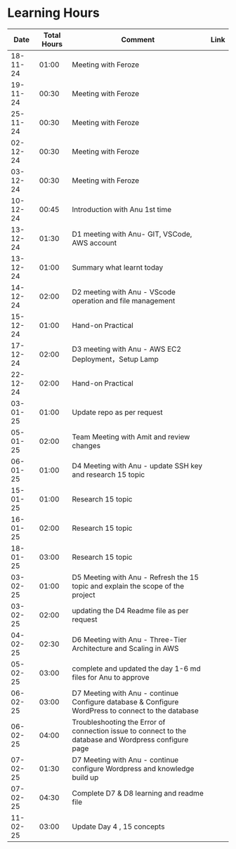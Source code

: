 

# Learning Hours

| Date       | Total Hours | Comment                                                        | Link  |
|------------|-------------|--------------------------------------------------------------- |-------|
| 18-11-24   | 01:00       | Meeting with Feroze                                            |       |
| 19-11-24   | 00:30       | Meeting with Feroze                                            |       |
| 25-11-24   | 00:30       | Meeting with Feroze                                            |       |
| 02-12-24   | 00:30       | Meeting with Feroze                                            |       |
| 03-12-24   | 00:30       | Meeting with Feroze                                            |       |
| 10-12-24   | 00:45       | Introduction with Anu 1st time                                 |       |
| 13-12-24   | 01:30       | D1 meeting with Anu- GIT, VSCode, AWS account                  |       |
| 13-12-24   | 01:00       | Summary what learnt today                                      |       |
| 14-12-24   | 02:00       | D2 meeting with Anu - VScode operation and file management     |       |
| 15-12-24   | 01:00       | Hand-on Practical                                              |       |
| 17-12-24   | 02:00       | D3 meeting with Anu - AWS EC2 Deployment，Setup Lamp           |       |
| 22-12-24   | 02:00       | Hand-on Practical                                              |       |
| 03-01-25   | 01:00       | Update repo as per request                                     |       |
|05-01-25    | 02:00       | Team Meeting with Amit and review changes                      |       |
|06-01-25    | 01:00       | D4 Meeting with Anu - update SSH key and research 15 topic                      |       |
|15-01-25    | 01:00       |Research 15  topic                       |       |
|16-01-25    | 02:00       |Research 15  topic                       |       |
|18-01-25    | 03:00       |Research 15 topic
|03-02-25    | 01:00       |D5 Meeting with Anu - Refresh the 15 topic and explain the scope of the project                     |       |
|03-02-25    | 02:00       |updating the D4 Readme file as per request                   |       |
|04-02-25    | 02:30       |D6 Meeting with Anu - Three-Tier Architecture and Scaling in AWS               |       |
|05-02-25    | 03:00       |complete and updated the day 1-6 md files for Anu to approve               |       |
|06-02-25    | 03:00       |D7 Meeting with Anu - continue Configure database & Configure WordPress to connect to the database                |       |
|06-02-25    | 04:00       |Troubleshooting the Error of connection issue to connect to the database and Wordpress configure page               |       |
|07-02-25    | 01:30       |D7 Meeting with Anu - continue configure Wordpress and knowledge build up              |       |
|07-02-25    | 04:30      |Complete D7 & D8 learning and readme file              |       |
|11-02-25    | 03:00      |Update Day 4 , 15 concepts         |       |